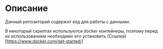 # Описание

Данный репозиторий содержит код для работы с данными.

В некоторый скриптах используются docker контейнеры, поэтому перед их использованием необходимо его установить (Ссылка)[https://www.docker.com/get-started/]
